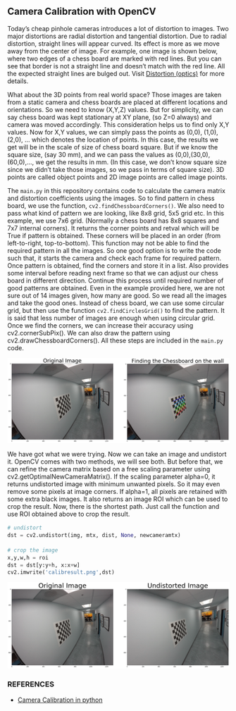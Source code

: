## Camera Calibration with OpenCV

Today’s cheap pinhole cameras introduces a lot of distortion to images. Two major distortions are radial distortion and tangential distortion. Due to radial distortion, straight lines will appear curved. Its effect is more as we move away from the center of image. For example, one image is shown below, where two edges of a chess board are marked with red lines. But you can see that border is not a straight line and doesn’t match with the red line. All the expected straight lines are bulged out. Visit [Distortion (optics)](https://en.wikipedia.org/wiki/Distortion_%28optics%29) for more details.

What about the 3D points from real world space? Those images are taken from a static camera and chess boards are placed at different locations and orientations. So we need to know (X,Y,Z) values. But for simplicity, we can say chess board was kept stationary at XY plane, (so Z=0 always) and camera was moved accordingly. This consideration helps us to find only X,Y values. Now for X,Y values, we can simply pass the points as (0,0), (1,0), (2,0), ... which denotes the location of points. In this case, the results we get will be in the scale of size of chess board square. But if we know the square size, (say 30 mm), and we can pass the values as (0,0),(30,0),(60,0),..., we get the results in mm. (In this case, we don’t know square size since we didn’t take those images, so we pass in terms of square size).
3D points are called object points and 2D image points are called image points.

The `main.py` in this repository contains code to calculate the camera matrix and distortion coefficients using the images.
So to find pattern in chess board, we use the function, `cv2.findChessboardCorners()`. We also need to pass what kind of pattern we are looking, like 8x8 grid, 5x5 grid etc. In this example, we use 7x6 grid. (Normally a chess board has 8x8 squares and 7x7 internal corners). It returns the corner points and retval which will be True if pattern is obtained. These corners will be placed in an order (from left-to-right, top-to-bottom). This function may not be able to find the required pattern in all the images. So one good option is to write the code such that, it starts the camera and check each frame for required pattern. Once pattern is obtained, find the corners and store it in a list. Also provides some interval before reading next frame so that we can adjust our chess board in different direction. Continue this process until required number of good patterns are obtained. Even in the example provided here, we are not sure out of 14 images given, how many are good. So we read all the images and take the good ones. Instead of chess board, we can use some circular grid, but then use the function `cv2.findCirclesGrid()` to find the pattern. It is said that less number of images are enough when using circular grid. Once we find the corners, we can increase their accuracy using cv2.cornerSubPix(). We can also draw the pattern using cv2.drawChessboardCorners(). All these steps are included in the `main.py` code.

![Result](https://github.com/PooyaAlamirpour/CorrectingforDistortion/blob/master/Pictures/finding_chessboard.png)

We have got what we were trying. Now we can take an image and undistort it. OpenCV comes with two methods, we will see both. But before that, we can refine the camera matrix based on a free scaling parameter using cv2.getOptimalNewCameraMatrix(). If the scaling parameter alpha=0, it returns undistorted image with minimum unwanted pixels. So it may even remove some pixels at image corners. If alpha=1, all pixels are retained with some extra black images. It also returns an image ROI which can be used to crop the result. Now, there is the shortest path. Just call the function and use ROI obtained above to crop the result.

```python
# undistort
dst = cv2.undistort(img, mtx, dist, None, newcameramtx)

# crop the image
x,y,w,h = roi
dst = dst[y:y+h, x:x+w]
cv2.imwrite('calibresult.png',dst)
```

![Result](https://github.com/PooyaAlamirpour/CorrectingforDistortion/blob/master/Pictures/result.png)

### REFERENCES
* [Camera Calibration in python](https://opencv-python-tutroals.readthedocs.io/en/latest/py_tutorials/py_calib3d/py_calibration/py_calibration.html)